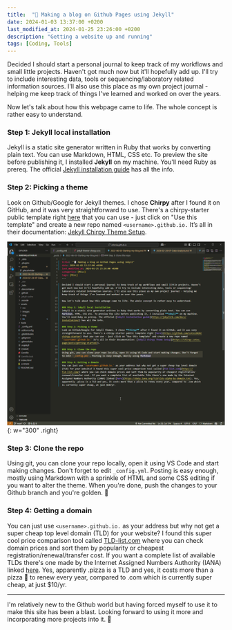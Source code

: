 ```yaml
---
title:  "🧾 Making a blog on Github Pages using Jekyll"
date: 2024-01-03 13:37:00 +0200
last_modified_at: 2024-01-25 23:26:00 +0200
description: "Getting a website up and running"
tags: [Coding, Tools]
---
```


Decided I should start a personal journal to keep track of my workflows and small little projects. Haven't got much now but it'll hopefully add up. I'll try to include interesting data, tools or sequencing/laboratory related information sources. I'll also use this place as my own project journal - helping me keep track of things I've learned and worked on over the years. 

Now let's talk about how this webpage came to life. The whole concept is rather easy to understand.

### Step 1: Jekyll local installation
Jekyll is a static site generator written in Ruby that works by converting plain text. You can use Markdown, HTML, CSS etc. To preview the site before publishing it, I installed **Jekyll** on my machine. You'll need Ruby as prereq. The official [Jekyll installation guide](https://jekyllrb.com/docs/installation/) has all the info.

### Step 2: Picking a theme
Look on Github/Google for Jekyll themes. I chose **Chirpy** after I found it on GitHub, and it was very straightforward to use. There's a chirpy-starter public template right [here](https://github.com/cotes2020/chirpy-starter) that you can use - just click on "Use this template" and create a new repo named `<username>.github.io.` It’s all in their documentation: [Jekyll Chirpy Theme Setup](https://chirpy.cotes.page/posts/getting-started/).

![VSCode](assets/images/VSCode.png){: w="300" .right}

### Step 3: Clone the repo
Using git, you can clone your repo locally, open it using VS Code and start making changes. Don't forget to edit `_config.yml`. Posting is easy enough, mostly using Markdown with a sprinkle of HTML and some CSS editing if you want to alter the theme. When you're done, push the changes to your Github branch and you're golden. 🥇


### Step 4: Getting a domain 
You can just use `<username>.github.io.` as your address but why not get a super cheap top level domain (TLD) for your website? I found this super cool price comparison tool called [TLD-list.com](https://tld-list.com/) where you can check domain prices and sort them by popularity or cheapest registration/renewal/transfer cost. If you want a complete list of available TLDs there's one made by the Internet Assigned Numbers Authority (IANA) linked [here](https://data.iana.org/TLD/tlds-alpha-by-domain.txt). Yes, apparently .pizza is a TLD and yes, it costs more than a pizza 🍕 to renew every year, compared to .com which is currently super cheap, at just $10/yr.

---

I'm relatively new to the Github world but having forced myself to use it to make this site has been a blast. Looking forward to using it more and incorporating more projects into it. 🙂